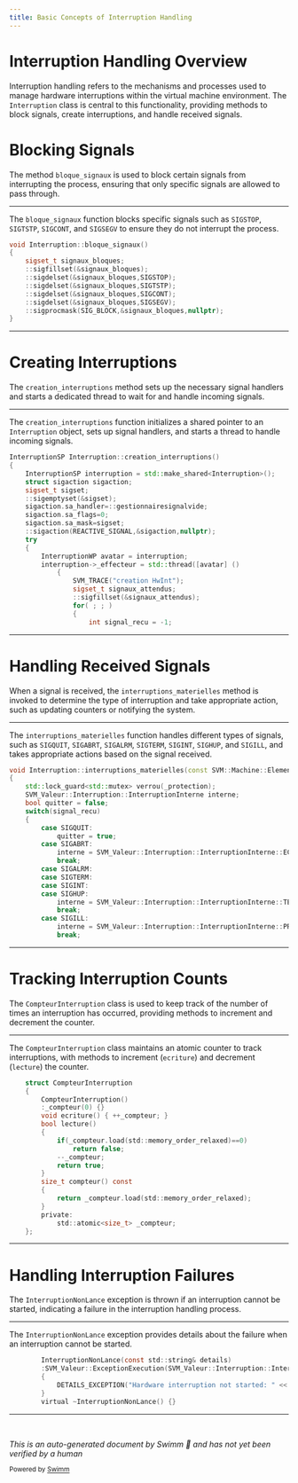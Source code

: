 ```yaml
---
title: Basic Concepts of Interruption Handling
---
```

# Interruption Handling Overview

Interruption handling refers to the mechanisms and processes used to manage hardware interruptions within the virtual machine environment. The <SwmToken path="src/machine/interruption/interruption.cpp" pos="30:2:2" line-data="void Interruption::bloque_signaux()">`Interruption`</SwmToken> class is central to this functionality, providing methods to block signals, create interruptions, and handle received signals.

# Blocking Signals

The method <SwmToken path="src/machine/interruption/interruption.cpp" pos="30:4:4" line-data="void Interruption::bloque_signaux()">`bloque_signaux`</SwmToken> is used to block certain signals from interrupting the process, ensuring that only specific signals are allowed to pass through.

<SwmSnippet path="/src/machine/interruption/interruption.cpp" line="30">

---

The <SwmToken path="src/machine/interruption/interruption.cpp" pos="30:4:4" line-data="void Interruption::bloque_signaux()">`bloque_signaux`</SwmToken> function blocks specific signals such as <SwmToken path="src/machine/interruption/interruption.cpp" pos="34:7:7" line-data="	::sigdelset(&amp;signaux_bloques,SIGSTOP);">`SIGSTOP`</SwmToken>, <SwmToken path="src/machine/interruption/interruption.cpp" pos="35:7:7" line-data="	::sigdelset(&amp;signaux_bloques,SIGTSTP);">`SIGTSTP`</SwmToken>, <SwmToken path="src/machine/interruption/interruption.cpp" pos="36:7:7" line-data="	::sigdelset(&amp;signaux_bloques,SIGCONT);">`SIGCONT`</SwmToken>, and <SwmToken path="src/machine/interruption/interruption.cpp" pos="37:7:7" line-data="	::sigdelset(&amp;signaux_bloques,SIGSEGV);">`SIGSEGV`</SwmToken> to ensure they do not interrupt the process.

```c++
void Interruption::bloque_signaux()
{
	sigset_t signaux_bloques;
	::sigfillset(&signaux_bloques);
	::sigdelset(&signaux_bloques,SIGSTOP);
	::sigdelset(&signaux_bloques,SIGTSTP);
	::sigdelset(&signaux_bloques,SIGCONT);
	::sigdelset(&signaux_bloques,SIGSEGV);
	::sigprocmask(SIG_BLOCK,&signaux_bloques,nullptr);
}
```

---

</SwmSnippet>

# Creating Interruptions

The <SwmToken path="src/machine/interruption/interruption.cpp" pos="48:4:4" line-data="InterruptionSP Interruption::creation_interruptions()">`creation_interruptions`</SwmToken> method sets up the necessary signal handlers and starts a dedicated thread to wait for and handle incoming signals.

<SwmSnippet path="/src/machine/interruption/interruption.cpp" line="48">

---

The <SwmToken path="src/machine/interruption/interruption.cpp" pos="48:4:4" line-data="InterruptionSP Interruption::creation_interruptions()">`creation_interruptions`</SwmToken> function initializes a shared pointer to an <SwmToken path="src/machine/interruption/interruption.cpp" pos="48:2:2" line-data="InterruptionSP Interruption::creation_interruptions()">`Interruption`</SwmToken> object, sets up signal handlers, and starts a thread to handle incoming signals.

```c++
InterruptionSP Interruption::creation_interruptions()
{
	InterruptionSP interruption = std::make_shared<Interruption>();
	struct sigaction sigaction;
	sigset_t sigset;
	::sigemptyset(&sigset);
	sigaction.sa_handler=::gestionnairesignalvide;
	sigaction.sa_flags=0;
	sigaction.sa_mask=sigset;
	::sigaction(REACTIVE_SIGNAL,&sigaction,nullptr);
	try
	{
		InterruptionWP avatar = interruption;
		interruption->_effecteur = std::thread([avatar] ()
			{
				SVM_TRACE("creation HwInt");
				sigset_t signaux_attendus;
				::sigfillset(&signaux_attendus);
				for( ; ; )
				{
					int signal_recu = -1;
```

---

</SwmSnippet>

# Handling Received Signals

When a signal is received, the <SwmToken path="src/machine/interruption/interruption.cpp" pos="95:4:4" line-data="void Interruption::interruptions_materielles(const SVM::Machine::Element::Systeme::SystemeSP&amp; systeme, const int signal_recu)">`interruptions_materielles`</SwmToken> method is invoked to determine the type of interruption and take appropriate action, such as updating counters or notifying the system.

<SwmSnippet path="/src/machine/interruption/interruption.cpp" line="95">

---

The <SwmToken path="src/machine/interruption/interruption.cpp" pos="95:4:4" line-data="void Interruption::interruptions_materielles(const SVM::Machine::Element::Systeme::SystemeSP&amp; systeme, const int signal_recu)">`interruptions_materielles`</SwmToken> function handles different types of signals, such as <SwmToken path="src/machine/interruption/interruption.cpp" pos="102:3:3" line-data="		case SIGQUIT:">`SIGQUIT`</SwmToken>, <SwmToken path="src/machine/interruption/interruption.cpp" pos="104:3:3" line-data="		case SIGABRT:">`SIGABRT`</SwmToken>, <SwmToken path="src/machine/interruption/interruption.cpp" pos="107:3:3" line-data="		case SIGALRM:">`SIGALRM`</SwmToken>, <SwmToken path="src/machine/interruption/interruption.cpp" pos="108:3:3" line-data="		case SIGTERM:">`SIGTERM`</SwmToken>, <SwmToken path="src/machine/interruption/interruption.cpp" pos="109:3:3" line-data="		case SIGINT:">`SIGINT`</SwmToken>, <SwmToken path="src/machine/interruption/interruption.cpp" pos="110:3:3" line-data="		case SIGHUP:">`SIGHUP`</SwmToken>, and <SwmToken path="src/machine/interruption/interruption.cpp" pos="113:3:3" line-data="		case SIGILL:">`SIGILL`</SwmToken>, and takes appropriate actions based on the signal received.

```c++
void Interruption::interruptions_materielles(const SVM::Machine::Element::Systeme::SystemeSP& systeme, const int signal_recu)
{
	std::lock_guard<std::mutex> verrou(_protection);
	SVM_Valeur::Interruption::InterruptionInterne interne;
	bool quitter = false;
	switch(signal_recu)
	{
		case SIGQUIT:
			quitter = true;
		case SIGABRT:
			interne = SVM_Valeur::Interruption::InterruptionInterne::ECHEC;
			break;
		case SIGALRM:
		case SIGTERM:
		case SIGINT:
		case SIGHUP:
			interne = SVM_Valeur::Interruption::InterruptionInterne::TERMINAISON;
			break;
		case SIGILL:
			interne = SVM_Valeur::Interruption::InterruptionInterne::PROCESSEUR;
			break;
```

---

</SwmSnippet>

# Tracking Interruption Counts

The <SwmToken path="src/machine/interruption/interruption.h" pos="54:3:3" line-data="	struct CompteurInterruption">`CompteurInterruption`</SwmToken> class is used to keep track of the number of times an interruption has occurred, providing methods to increment and decrement the counter.

<SwmSnippet path="/src/machine/interruption/interruption.h" line="54">

---

The <SwmToken path="src/machine/interruption/interruption.h" pos="54:3:3" line-data="	struct CompteurInterruption">`CompteurInterruption`</SwmToken> class maintains an atomic counter to track interruptions, with methods to increment (<SwmToken path="src/machine/interruption/interruption.h" pos="58:3:3" line-data="		void ecriture() { ++_compteur; }">`ecriture`</SwmToken>) and decrement (<SwmToken path="src/machine/interruption/interruption.h" pos="59:3:3" line-data="		bool lecture()">`lecture`</SwmToken>) the counter.

```c
	struct CompteurInterruption
	{
		CompteurInterruption()
		:_compteur(0) {}
		void ecriture() { ++_compteur; }
		bool lecture()
		{
			if(_compteur.load(std::memory_order_relaxed)==0)
				return false;
			--_compteur;
			return true;
		}
		size_t compteur() const
		{
			return _compteur.load(std::memory_order_relaxed);
		}
		private:
			std::atomic<size_t> _compteur;
	};
```

---

</SwmSnippet>

# Handling Interruption Failures

The <SwmToken path="src/machine/interruption/interruption.h" pos="44:1:1" line-data="		InterruptionNonLance(const std::string&amp; details)">`InterruptionNonLance`</SwmToken> exception is thrown if an interruption cannot be started, indicating a failure in the interruption handling process.

<SwmSnippet path="/src/machine/interruption/interruption.h" line="44">

---

The <SwmToken path="src/machine/interruption/interruption.h" pos="44:1:1" line-data="		InterruptionNonLance(const std::string&amp; details)">`InterruptionNonLance`</SwmToken> exception provides details about the failure when an interruption cannot be started.

```c
		InterruptionNonLance(const std::string& details)
		:SVM_Valeur::ExceptionExecution(SVM_Valeur::Interruption::InterruptionInterne::ECHEC)
		{
			DETAILS_EXCEPTION("Hardware interruption not started: " << details);
		}
		virtual ~InterruptionNonLance() {}
```

---

</SwmSnippet>

&nbsp;

*This is an auto-generated document by Swimm 🌊 and has not yet been verified by a human*

<SwmMeta version="3.0.0" repo-id="Z2l0aHViJTNBJTNBc3ZtLTIuNy4yMDI0MTEwNyUzQSUzQVN3aW1tLURlbW8=" repo-name="svm-2.7.20241107"><sup>Powered by [Swimm](/)</sup></SwmMeta>

